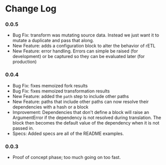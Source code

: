 # Change Log

### 0.0.5

- Bug Fix: transform was mutating source data. Instead we just want it to 
  mutate a duplicate and pass that along.
- New Feature: adds a configuration block to alter the behavior of rETL
- New Feature: error handling. Errors can simple be raised (for development)
  or be captured so they can be evaluated later (for production)

### 0.0.4

- Bug Fix: fixes memoized fork results
- Bug Fix: fixes memoized transformation results
- New Feature: added the `path` step to include other paths
- New Feature: paths that include other paths can now resolve their dependencies
  with a hash or a block
- Improvement: Dependencies that don't define a block will raise an
  ArgumentError if the dependency is not resolved during translation. The block
  then becomes the default value of the dependency when it is not passed in.
- Specs: Added specs are all of the README examples.


### 0.0.3

- Proof of concept phase; too much going on too fast.
